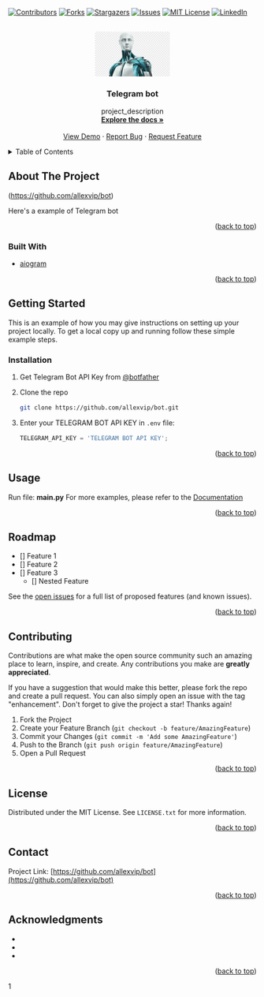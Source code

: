 <div id="top"></div>

<!-- PROJECT SHIELDS -->
<!--
*** I'm using markdown "reference style" links for readability.
*** Reference links are enclosed in brackets [ ] instead of parentheses ( ).
*** See the bottom of this document for the declaration of the reference variables
*** for contributors-url, forks-url, etc. This is an optional, concise syntax you may use.
*** https://www.markdownguide.org/basic-syntax/#reference-style-links
-->
[![Contributors][contributors-shield]][contributors-url]
[![Forks][forks-shield]][forks-url]
[![Stargazers][stars-shield]][stars-url]
[![Issues][issues-shield]][issues-url]
[![MIT License][license-shield]][license-url]
[![LinkedIn][linkedin-shield]][linkedin-url]



<!-- PROJECT LOGO -->
<br />
<div align="center">
  <a href="https://github.com/allexvip/bot">
    <img src="images/logo.png" alt="Logo" width="30%" >
  </a>

<h3 align="center">Telegram bot</h3>

  <p align="center">
    project_description
    <br />
    <a href="https://github.com/allexvip/bot"><strong>Explore the docs »</strong></a>
    <br />
    <br />
    <a href="https://github.com/allexvip/bot">View Demo</a>
    ·
    <a href="https://github.com/allexvip/bot/issues">Report Bug</a>
    ·
    <a href="https://github.com/allexvip/bot/issues">Request Feature</a>
  </p>
</div>



<!-- TABLE OF CONTENTS -->
<details>
  <summary>Table of Contents</summary>
  <ol>
    <li>
      <a href="#about-the-project">About The Project</a>
      <ul>
        <li><a href="#built-with">Built With</a></li>
      </ul>
    </li>
    <li>
      <a href="#getting-started">Getting Started</a>
      <ul>
        <li><a href="#prerequisites">Prerequisites</a></li>
        <li><a href="#installation">Installation</a></li>
      </ul>
    </li>
    <li><a href="#usage">Usage</a></li>
    <li><a href="#roadmap">Roadmap</a></li>
    <li><a href="#contributing">Contributing</a></li>
    <li><a href="#license">License</a></li>
    <li><a href="#contact">Contact</a></li>
    <li><a href="#acknowledgments">Acknowledgments</a></li>
  </ol>
</details>



<!-- ABOUT THE PROJECT -->
## About The Project

(https://github.com/allexvip/bot)

Here's a example of Telegram bot
<p align="right">(<a href="#top">back to top</a>)</p>



### Built With

* [aiogram](https://github.com/aiogram/aiogram)

<p align="right">(<a href="#top">back to top</a>)</p>



<!-- GETTING STARTED -->
## Getting Started

This is an example of how you may give instructions on setting up your project locally.
To get a local copy up and running follow these simple example steps.


### Installation

1. Get Telegram Bot API Key from [@botfather](https://example.com)
2. Clone the repo
   ```sh
   git clone https://github.com/allexvip/bot.git
   ```

3. Enter your TELEGRAM BOT API KEY in `.env` file:
   ```js
   TELEGRAM_API_KEY = 'TELEGRAM BOT API KEY';
   ```

<p align="right">(<a href="#top">back to top</a>)</p>



<!-- USAGE EXAMPLES -->
## Usage

Run file: <b>main.py</b> 
For more examples, please refer to the [Documentation](https://github.com/allexvip/bot)

<p align="right">(<a href="#top">back to top</a>)</p>



<!-- ROADMAP -->
## Roadmap

- [] Feature 1
- [] Feature 2
- [] Feature 3
    - [] Nested Feature

See the [open issues](https://github.com/allexvip/bot/issues) for a full list of proposed features (and known issues).

<p align="right">(<a href="#top">back to top</a>)</p>



<!-- CONTRIBUTING -->
## Contributing

Contributions are what make the open source community such an amazing place to learn, inspire, and create. Any contributions you make are **greatly appreciated**.

If you have a suggestion that would make this better, please fork the repo and create a pull request. You can also simply open an issue with the tag "enhancement".
Don't forget to give the project a star! Thanks again!

1. Fork the Project
2. Create your Feature Branch (`git checkout -b feature/AmazingFeature`)
3. Commit your Changes (`git commit -m 'Add some AmazingFeature'`)
4. Push to the Branch (`git push origin feature/AmazingFeature`)
5. Open a Pull Request

<p align="right">(<a href="#top">back to top</a>)</p>



<!-- LICENSE -->
## License

Distributed under the MIT License. See `LICENSE.txt` for more information.

<p align="right">(<a href="#top">back to top</a>)</p>



<!-- CONTACT -->
## Contact

Project Link: [https://github.com/allexvip/bot](https://github.com/allexvip/bot)

<p align="right">(<a href="#top">back to top</a>)</p>



<!-- ACKNOWLEDGMENTS -->
## Acknowledgments

* []()
* []()
* []()

<p align="right">(<a href="#top">back to top</a>)</p>



<!-- MARKDOWN LINKS & IMAGES -->
<!-- https://www.markdownguide.org/basic-syntax/#reference-style-links -->
[contributors-shield]: https://img.shields.io/github/contributors/allexvip/bot.svg?style=for-the-badge
[contributors-url]: https://github.com/allexvip/bot/graphs/contributors
[forks-shield]: https://img.shields.io/github/forks/allexvip/bot.svg?style=for-the-badge
[forks-url]: https://github.com/allexvip/bot/network/members
[stars-shield]: https://img.shields.io/github/stars/allexvip/bot.svg?style=for-the-badge
[stars-url]: https://github.com/allexvip/bot/stargazers
[issues-shield]: https://img.shields.io/github/issues/allexvip/bot.svg?style=for-the-badge
[issues-url]: https://github.com/allexvip/bot/issues
[license-shield]: https://img.shields.io/github/license/allexvip/bot.svg?style=for-the-badge
[license-url]: https://github.com/allexvip/bot/blob/master/LICENSE.txt
[linkedin-shield]: https://img.shields.io/badge/-LinkedIn-black.svg?style=for-the-badge&logo=linkedin&colorB=555
[linkedin-url]: https://linkedin.com/in/linkedin_username
[product-screenshot]: images/screenshot.png
1